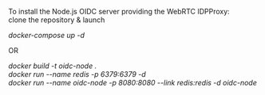 To install the Node.js OIDC server providing the WebRTC IDPProxy:  
clone the repository & launch  

_docker-compose up -d_

OR

_docker build -t oidc-node .  
docker run --name redis -p 6379:6379 -d  
docker run --name oidc-node -p 8080:8080 --link redis:redis -d oidc-node_  
